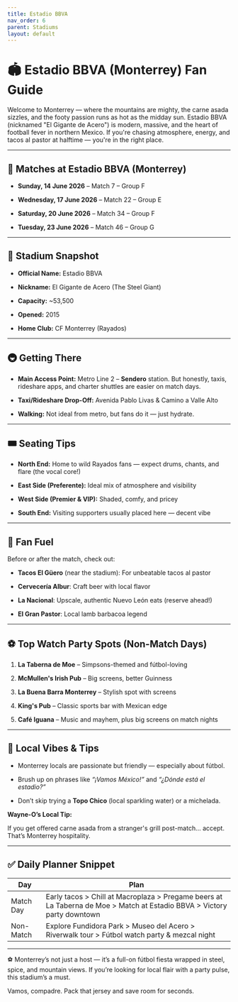 ```yaml
---
title: Estadio BBVA 
nav_order: 6
parent: Stadiums
layout: default
---
```


# 🏟️ Estadio BBVA (Monterrey) Fan Guide

Welcome to Monterrey — where the mountains are mighty, the carne asada sizzles, and the footy passion runs as hot as the midday sun. Estadio BBVA (nicknamed "El Gigante de Acero") is modern, massive, and the heart of football fever in northern Mexico. If you're chasing atmosphere, energy, and tacos al pastor at halftime — you're in the right place.

---

## 📅 Matches at Estadio BBVA (Monterrey)

- **Sunday, 14 June 2026** – Match 7 – Group F
    
- **Wednesday, 17 June 2026** – Match 22 – Group E
    
- **Saturday, 20 June 2026** – Match 34 – Group F
    
- **Tuesday, 23 June 2026** – Match 46 – Group G
    

---

## 📍 Stadium Snapshot

- **Official Name:** Estadio BBVA
    
- **Nickname:** El Gigante de Acero (The Steel Giant)
    
- **Capacity:** ~53,500
    
- **Opened:** 2015
    
- **Home Club:** CF Monterrey (Rayados)
    

---

## 🚇 Getting There

- **Main Access Point:** Metro Line 2 – **Sendero** station. But honestly, taxis, rideshare apps, and charter shuttles are easier on match days.
    
- **Taxi/Rideshare Drop-Off:** Avenida Pablo Livas & Camino a Valle Alto
    
- **Walking:** Not ideal from metro, but fans do it — just hydrate.
    

---

## 🎟️ Seating Tips

- **North End:** Home to wild Rayados fans — expect drums, chants, and flare (the vocal core!)
    
- **East Side (Preferente):** Ideal mix of atmosphere and visibility
    
- **West Side (Premier & VIP):** Shaded, comfy, and pricey
    
- **South End:** Visiting supporters usually placed here — decent vibe
    

---

## 🍴 Fan Fuel

Before or after the match, check out:

- **Tacos El Güero** (near the stadium): For unbeatable tacos al pastor
    
- **Cervecería Albur**: Craft beer with local flavor
    
- **La Nacional**: Upscale, authentic Nuevo León eats (reserve ahead!)
    
- **El Gran Pastor**: Local lamb barbacoa legend
    

---

## ⚽ Top Watch Party Spots (Non-Match Days)

1. **La Taberna de Moe** – Simpsons-themed and fútbol-loving
    
2. **McMullen's Irish Pub** – Big screens, better Guinness
    
3. **La Buena Barra Monterrey** – Stylish spot with screens
    
4. **King's Pub** – Classic sports bar with Mexican edge
    
5. **Café Iguana** – Music and mayhem, plus big screens on match nights
    

---

## 🧭 Local Vibes & Tips

- Monterrey locals are passionate but friendly — especially about fútbol.
    
- Brush up on phrases like _“¡Vamos México!”_ and _“¿Dónde está el estadio?”_
    
- Don’t skip trying a **Topo Chico** (local sparkling water) or a michelada.
    

**Wayne-O’s Local Tip:**

If you get offered carne asada from a stranger's grill post-match... accept. That’s Monterrey hospitality.

---

## ✅ Daily Planner Snippet

|**Day**|**Plan**|
|---|---|
|Match Day|Early tacos > Chill at Macroplaza > Pregame beers at La Taberna de Moe > Match at Estadio BBVA > Victory party downtown|
|Non-Match|Explore Fundidora Park > Museo del Acero > Riverwalk tour > Fútbol watch party & mezcal night|

---

⚽ Monterrey’s not just a host — it’s a full-on fútbol fiesta wrapped in steel, spice, and mountain views. If you’re looking for local flair with a party pulse, this stadium’s a must.

Vamos, compadre. Pack that jersey and save room for seconds.